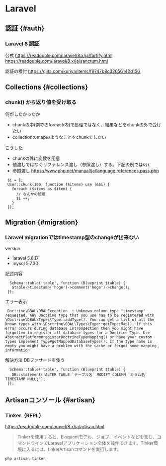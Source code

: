 # Laravel

## 認証 {#auth}

### Laravel 8 認証

公式
https://readouble.com/laravel/8.x/ja/fortify.html
https://readouble.com/laravel/8.x/ja/sanctum.html

認証の検討
https://qiita.com/kuriya/items/f9747b8c32656140d156

## Collections {#collections}

### chunk() から返り値を受け取る

何がしたかったか
- chunkの中(例でのforeach内)で処理ではなく、結果などをchunkの外で受けたい
- collectionのmapのようなことをchunkでしたい

こうした
- chunkの外に変数を用意
- 値渡しではなくリファレンス渡し（参照渡し）する。下記の例では`&$i`
- 参照渡し https://www.php.net/manual/ja/language.references.pass.php

```
 $i = 1;
 User::chunk(100, function ($items) use (&$i) {
   foreach ($items as $item) {
     // なんかの処理
     $i ++;
   }
 });
```

## Migration {#migration}

### Laravel migrationではtimestamp型のchangeが出来ない

version
- laravel 5.8.17
- mysql 5.7.30

記述内容
```
  Schema::table('table', function (Blueprint $table) {
   $table->timestamp('hoge')->comment('hoge')->change();
 });
```

エラー表示
```
 Doctrine\DBAL\DBALException  : Unknown column type "timestamp" requested. Any Doctrine type that you use has to be registered with \Doctrine\DBAL\Types\Type::addType(). You can get a list of all the known types with \Doctrine\DBAL\Types\Type::getTypesMap(). If this error occurs during database introspection then you might have forgotten to register all database types for a Doctrine Type. Use AbstractPlatform#registerDoctrineTypeMapping() or have your custom types implement Type#getMappedDatabaseTypes(). If the type name is empty you might have a problem with the cache or forgot some mapping information
```

解決方法
DBファサードを使う
```
  Schema::table('table', function (Blueprint $table) {
   DB::statement('ALTER TABLE `テーブル名` MODIFY COLUMN `カラム名` TIMESTAMP NULL;');
 });
```

## Artisanコンソール {#artisan}

### Tinker（REPL）

https://readouble.com/laravel/8.x/ja/artisan.html

> Tinkerを使用すると、Eloquentモデル、ジョブ、イベントなどを含む、コマンドラインでLaravelアプリケーション全体を操作できます。Tinker環境に入るには、tinkerArtisanコマンドを実行します。

```
php artisan tinker
```
